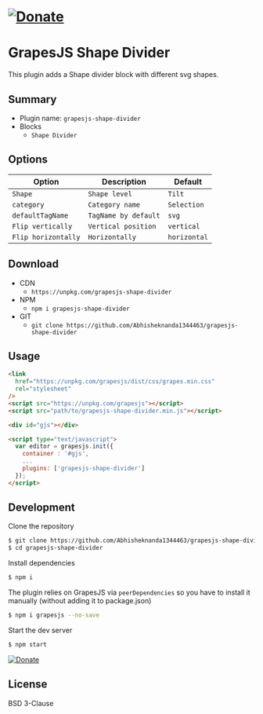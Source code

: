 # [![Donate](https://img.shields.io/badge/Donate-PayPal-green.svg)](https://paypal.me/nanda987?locale.x=en_GB)

# GrapesJS Shape Divider

This plugin adds a Shape divider block with different svg shapes.

## Summary

- Plugin name: `grapesjs-shape-divider`
- Blocks
  - `Shape Divider`

## Options

| Option             | Description                 | Default                        |
| ----------------   | --------------------------- | ------------------------------ |
| `Shape`            | `Shape level`               | `Tilt`                         |
| `category`         | `Category name`             | `Selection`                    |
| `defaultTagName`   | `TagName by default`        | `svg`                          |
| `Flip vertically`  | `Vertical position`         | `vertical`                     |
| `Flip horizontally`|  `Horizontally`             | `horizontal`                   |

## Download

- CDN
  - `https://unpkg.com/grapesjs-shape-divider`
- NPM
  - `npm i grapesjs-shape-divider`
- GIT
  - `git clone https://github.com/Abhisheknanda1344463/grapesjs-shape-divider`

## Usage

```html
<link
  href="https://unpkg.com/grapesjs/dist/css/grapes.min.css"
  rel="stylesheet"
/>
<script src="https://unpkg.com/grapesjs"></script>
<script src="path/to/grapesjs-shape-divider.min.js"></script>

<div id="gjs"></div>

<script type="text/javascript">
  var editor = grapesjs.init({
    container : '#gjs',
    ...
    plugins: ['grapesjs-shape-divider']
  });
</script>
```

## Development

Clone the repository

```sh
$ git clone https://github.com/Abhisheknanda1344463/grapesjs-shape-divider
$ cd grapesjs-shape-divider
```

Install dependencies

```sh
$ npm i
```

The plugin relies on GrapesJS via `peerDependencies` so you have to install it manually (without adding it to package.json)

```sh
$ npm i grapesjs --no-save
```

Start the dev server

```sh
$ npm start
```

[![Donate](https://img.shields.io/badge/Donate-PayPal-green.svg)](https://paypal.me/nanda987?locale.x=en_GB)

## License

BSD 3-Clause
